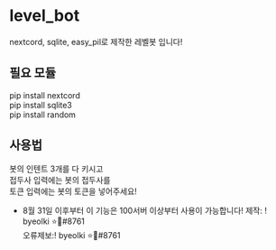 # level_bot
nextcord, sqlite, easy_pil로 제작한 레벨봇 입니다!

## 필요 모듈
pip install nextcord<br>
pip install sqlite3<br>
pip install random

## 사용법
봇의 인텐트 3개를 다 키시고<br>
접두사 입력에는 봇의 접두사를<br>
토큰 입력에는 봇의 토큰을 넣어주세요!

* 8월 31일 이후부터 이 기능은 100서버 이상부터 사용이 가능합니다!
제작: ! byeolki ⭐🔑#8761<br>
오류제보:! byeolki ⭐🔑#8761
